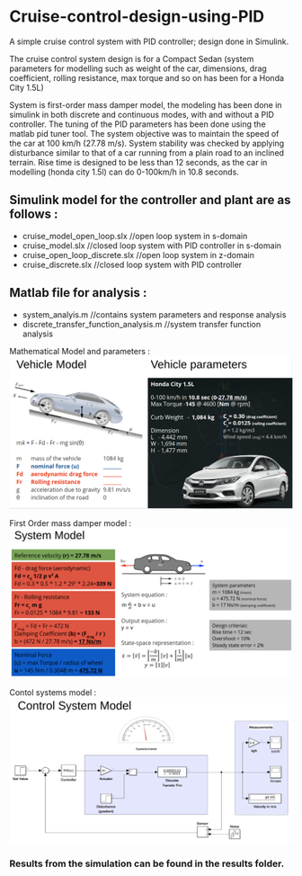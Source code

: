 # Cruise-control-design-using-PID
A simple cruise control system with PID controller; design done in Simulink.

The cruise control system design is for a Compact Sedan (system parameters for modelling such as weight of the car, dimensions, drag coefficient, rolling resistance, max torque and so on has been for a Honda City 1.5L)

System is first-order mass damper model, the modeling has been done in simulink in both discrete and continuous modes, with and without a PID controller. The tuning of the PID parameters has been done using the matlab pid tuner tool. The system objective was to maintain the speed of the car at 100 km/h (27.78 m/s). System stability was checked by applying disturbance similar to that of a car running from a plain road to an inclined terrain. Rise time is designed to be less than 12 seconds, as the car in modelling (honda city 1.5l) can do 0-100km/h in 10.8 seconds.


## Simulink model for the controller and plant are as follows : 
* cruise_model_open_loop.slx	//open loop system in s-domain 
* cruise_model.slx	//closed loop system with PID controller in s-domain 
* cruise_open_loop_discrete.slx	//open loop system in z-domain 
* cruise_discrete.slx	//closed loop system with PID controller

## Matlab file for analysis : 
* system_analyis.m	//contains system parameters and response analysis 
* discrete_transfer_function_analysis.m	//system transfer function analysis

Mathematical Model and parameters :
![alt text](https://github.com/askmuhsin/Cruise-control-design-using-PID/blob/master/resources/math_model_and_parameters.png)

First Order mass damper model :
![alt text](https://github.com/askmuhsin/Cruise-control-design-using-PID/blob/master/resources/first_order_mass_damper_model.png)

Contol systems model :
![alt text](https://github.com/askmuhsin/Cruise-control-design-using-PID/blob/master/resources/control_systems_model.png)

### Results from the simulation can be found in the results folder.
